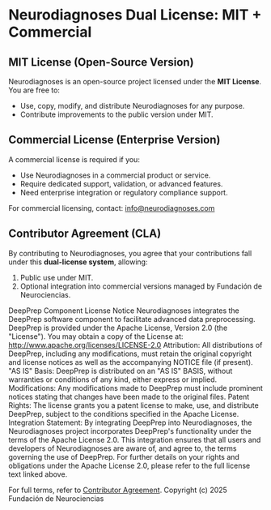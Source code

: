 # Neurodiagnoses Dual License: MIT + Commercial

## MIT License (Open-Source Version)
Neurodiagnoses is an open-source project licensed under the **MIT License**. You are free to:
- Use, copy, modify, and distribute Neurodiagnoses for any purpose.
- Contribute improvements to the public version under MIT.

## Commercial License (Enterprise Version)
A commercial license is required if you:
- Use Neurodiagnoses in a commercial product or service.
- Require dedicated support, validation, or advanced features.
- Need enterprise integration or regulatory compliance support.

For commercial licensing, contact: [info@neurodiagnoses.com](mailto:info@neurodiagnoses.com)

## Contributor Agreement (CLA)
By contributing to Neurodiagnoses, you agree that your contributions fall under this **dual-license system**, allowing:
1. Public use under MIT.
2. Optional integration into commercial versions managed by Fundación de Neurociencias.

DeepPrep Component License Notice
Neurodiagnoses integrates the DeepPrep software component to facilitate advanced data preprocessing. DeepPrep is provided under the Apache License, Version 2.0 (the "License"). You may obtain a copy of the License at: http://www.apache.org/licenses/LICENSE-2.0
Attribution: All distributions of DeepPrep, including any modifications, must retain the original copyright and license notices as well as the accompanying NOTICE file (if present).
"AS IS" Basis: DeepPrep is distributed on an "AS IS" BASIS, without warranties or conditions of any kind, either express or implied.
Modifications: Any modifications made to DeepPrep must include prominent notices stating that changes have been made to the original files.
Patent Rights: The license grants you a patent license to make, use, and distribute DeepPrep, subject to the conditions specified in the Apache License.
Integration Statement:
By integrating DeepPrep into Neurodiagnoses, the Neurodiagnoses project incorporates DeepPrep's functionality under the terms of the Apache License 2.0. This integration ensures that all users and developers of Neurodiagnoses are aware of, and agree to, the terms governing the use of DeepPrep.
For further details on your rights and obligations under the Apache License 2.0, please refer to the full license text linked above.

For full terms, refer to [Contributor Agreement](docs/Legal/Contributor_Agreement.md).
Copyright (c) 2025 Fundación de Neurociencias
